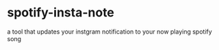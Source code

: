 # spotify-insta-note
a tool that updates your instgram notification to your now playing spotify song 
